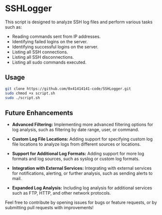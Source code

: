 # SSHLogger

This script is designed to analyze SSH log files and perform various tasks such as:

- Reading commands sent from IP addresses.
- Identifying failed logins on the server.
- Identifying successful logins on the server.
- Listing all SSH connections.
- Listing all SSH disconnections.
- Listing all sudo commands executed.

## Usage


   ```bash
   git clone https://github.com/0x41414141-code/SSHLogger.git
   sudo chmod +x script.sh
   sudo ./script.sh
   ```
## Future Enhancements

- **Advanced Filtering:** Implementing more advanced filtering options for log analysis, such as filtering by date range, user, or command.

- **Custom Log File Locations:** Adding support for specifying custom log file locations to analyze logs from different sources or locations.

- **Support for Additional Log Formats:** Adding support for more log formats and log sources, such as syslog or custom log formats.

- **Integration with External Services:** Integrating with external services for notifications, alerting, or further analysis, such as sending alerts to mail.

- **Expanded Log Analysis:** Including log analysis for additional services such as FTP, HTTP, and other network protocols.


Feel free to contribute by opening issues for bugs or feature requests, or by submitting pull requests with improvements!

